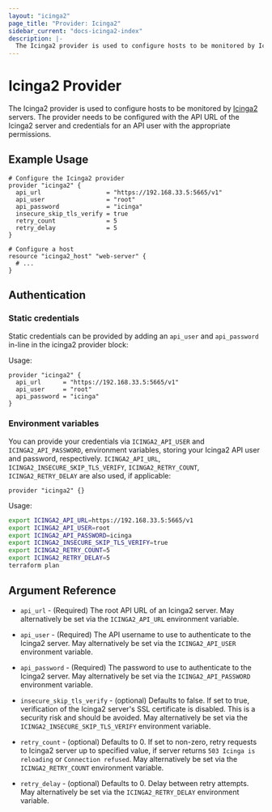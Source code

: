 ```yaml
---
layout: "icinga2"
page_title: "Provider: Icinga2"
sidebar_current: "docs-icinga2-index"
description: |-
  The Icinga2 provider is used to configure hosts to be monitored by Icinga2 servers. The provider needs to be configured with the API URL of the Icinga2 server and credentials for an API user with the appropriate permissions.
---
```



# Icinga2 Provider

The Icinga2 provider is used to configure hosts to be monitored by
[Icinga2](https://www.icinga.com/products/icinga-2/) servers. The provider
needs to be configured with the API URL of the Icinga2 server and credentials
for an API user with the appropriate permissions.

## Example Usage

```hcl
# Configure the Icinga2 provider
provider "icinga2" {
  api_url                  = "https://192.168.33.5:5665/v1"
  api_user                 = "root"
  api_password             = "icinga"
  insecure_skip_tls_verify = true
  retry_count              = 5
  retry_delay              = 5
}

# Configure a host
resource "icinga2_host" "web-server" {
  # ...
}
```

## Authentication

### Static credentials ###

Static credentials can be provided by adding an `api_user` and `api_password` in-line in the
icinga2 provider block:

Usage:

```hcl
provider "icinga2" {
  api_url      = "https://192.168.33.5:5665/v1"
  api_user     = "root"
  api_password = "icinga"
}
```


### Environment variables

You can provide your credentials via `ICINGA2_API_USER` and `ICINGA2_API_PASSWORD`,
environment variables, storing your Icinga2 API user and password, respectively.
`ICINGA2_API_URL`, `ICINGA2_INSECURE_SKIP_TLS_VERIFY`, `ICINGA2_RETRY_COUNT`, `ICINGA2_RETRY_DELAY` are also used, if
applicable:

```hcl
provider "icinga2" {}
```

Usage:

```bash
export ICINGA2_API_URL=https://192.168.33.5:5665/v1
export ICINGA2_API_USER=root
export ICINGA2_API_PASSWORD=icinga
export ICINGA2_INSECURE_SKIP_TLS_VERIFY=true
export ICINGA2_RETRY_COUNT=5
export ICINGA2_RETRY_DELAY=5
terraform plan
```

## Argument Reference

* ``api_url`` - (Required) The root API URL of an Icinga2 server. May alternatively be
  set via the ``ICINGA2_API_URL`` environment variable.

* ``api_user`` - (Required) The API username to use to
  authenticate to the Icinga2 server. May alternatively
  be set via the ``ICINGA2_API_USER`` environment variable.

* ``api_password`` - (Required) The password to use to
  authenticate to the Icinga2 server. May alternatively
  be set via the ``ICINGA2_API_PASSWORD`` environment variable.

* ``insecure_skip_tls_verify`` - (optional) Defaults to false. If set to true,
  verification of the Icinga2 server's SSL certificate is disabled. This is a security
  risk and should be avoided. May alternatively be set via the
  ``ICINGA2_INSECURE_SKIP_TLS_VERIFY`` environment variable.

* ``retry_count`` - (optional) Defaults to 0. If set to non-zero, retry requests to Icinga2 server up to specified
  value, if server returns `503 Icinga is reloading` or `Connection refused`. May alternatively be set via the
  ``ICINGA2_RETRY_COUNT`` environment variable.

* ``retry_delay`` - (optional) Defaults to 0. Delay between retry attempts. May alternatively be set via the
  ``ICINGA2_RETRY_DELAY`` environment variable.
